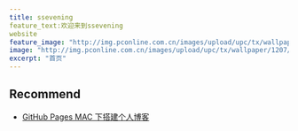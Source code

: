```yaml
---
title: ssevening
feature_text:欢迎来到ssevening
website
feature_image: "http://img.pconline.com.cn/images/upload/upc/tx/wallpaper/1207/10/c0/12283225_1341883827184.jpg"
image: "http://img.pconline.com.cn/images/upload/upc/tx/wallpaper/1207/10/c0/12283225_1341883827184.jpg"
excerpt: "首页"
---
```


## Recommend

- [GitHub Pages MAC 下搭建个人博客](https://ssevening.github.io/%E7%BD%91%E7%AB%99%E6%8A%80%E6%9C%AF/2017/04/17/GitHub-Pages-MAC-%E4%B8%8B%E6%90%AD%E5%BB%BA%E4%B8%AA%E4%BA%BA%E5%8D%9A%E5%AE%A2/)
